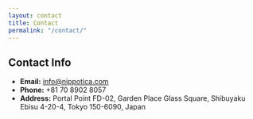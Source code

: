 ```yaml
---
layout: contact
title: Contact
permalink: "/contact/"
---
```


## Contact Info

- **Email:** <a href="mailto:info@nippotica.com">info@nippotica.com</a>
- **Phone:** +81 70 8902 8057
- **Address:** Portal Point FD-02, Garden Place Glass Square, Shibuyaku Ebisu 4-20-4, Tokyo 150-6090, Japan
